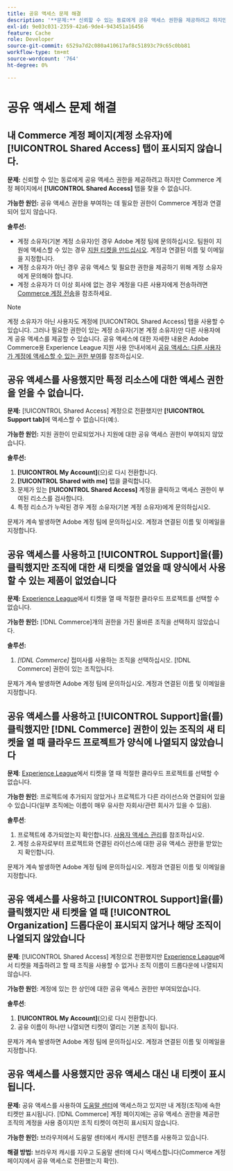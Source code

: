 ```yaml
---
title: 공유 액세스 문제 해결
description: '**문제:** 신뢰할 수 있는 동료에게 공유 액세스 권한을 제공하려고 하지만 Commerce 계정 페이지에서 **공유 액세스** 탭을 찾을 수 없습니다.'
exl-id: 9e03c031-2359-42a6-9de4-943451a16456
feature: Cache
role: Developer
source-git-commit: 6529a7d2c080a410617af8c51893c79c65c0bb81
workflow-type: tm+mt
source-wordcount: '764'
ht-degree: 0%

---
```


# 공유 액세스 문제 해결

## 내 Commerce 계정 페이지(계정 소유자)에 [!UICONTROL Shared Access] 탭이 표시되지 않습니다.

**문제:** 신뢰할 수 있는 동료에게 공유 액세스 권한을 제공하려고 하지만 Commerce 계정 페이지에서 **[!UICONTROL Shared Access]** 탭을 찾을 수 없습니다.

**가능한 원인:** 공유 액세스 권한을 부여하는 데 필요한 권한이 Commerce 계정과 연결되어 있지 않습니다.

**솔루션:**

* 계정 소유자(기본 계정 소유자)인 경우 Adobe 계정 팀에 문의하십시오. 팀원이 지원에 액세스할 수 있는 경우 [지원 티켓을 만드십시오](https://experienceleague.adobe.com/ko/docs/commerce-knowledge-base/kb/help-center-guide/magento-help-center-user-guide#merchant-not-displayed). 계정과 연결된 이름 및 이메일을 지정합니다.
* 계정 소유자가 아닌 경우 공유 액세스 및 필요한 권한을 제공하기 위해 계정 소유자에게 문의해야 합니다.
* 계정 소유자가 더 이상 회사에 없는 경우 계정을 다른 사용자에게 전송하려면 [Commerce 계정 전송](https://experienceleague.adobe.com/ko/docs/commerce-admin/start/commerce-account/commerce-account-transfer)을 참조하세요.

>[!NOTE]
>
>계정 소유자가 아닌 사용자도 계정에 [!UICONTROL Shared Access] 탭을 사용할 수 있습니다. 그러나 필요한 권한이 있는 계정 소유자(기본 계정 소유자)만 다른 사용자에게 공유 액세스를 제공할 수 있습니다. 공유 액세스에 대한 자세한 내용은 Adobe Commerce용 Experience League 지원 사용 안내서에서 [공유 액세스: 다른 사용자가 계정에 액세스할 수 있는 권한 부여](https://experienceleague.adobe.com/ko/docs/commerce-knowledge-base/kb/help-center-guide/magento-help-center-user-guide#shared-access)를 참조하십시오.

## 공유 액세스를 사용했지만 특정 리소스에 대한 액세스 권한을 얻을 수 없습니다.

**문제:** [!UICONTROL Shared Access] 계정으로 전환했지만 **[!UICONTROL Support tab]**&#x200B;에 액세스할 수 없습니다(예:).

**가능한 원인:** 지원 권한이 만료되었거나 지원에 대한 공유 액세스 권한이 부여되지 않았습니다.

**솔루션:**

1. **[!UICONTROL My Account]**(으)로 다시 전환합니다.
1. **[!UICONTROL Shared with me]** 탭을 클릭합니다.
1. 문제가 있는 **[!UICONTROL Shared Access]** 계정을 클릭하고 액세스 권한이 부여된 리소스를 검사합니다.
1. 특정 리소스가 누락된 경우 계정 소유자(기본 계정 소유자)에게 문의하십시오.

문제가 계속 발생하면 Adobe 계정 팀에 문의하십시오. 계정과 연결된 이름 및 이메일을 지정합니다.

## 공유 액세스를 사용하고 [!UICONTROL Support]을(를) 클릭했지만 조직에 대한 새 티켓을 열었을 때 양식에서 사용할 수 있는 제품이 없었습니다

**문제:** [Experience League](https://experienceleague.adobe.com/home?lang=ko#support)에서 티켓을 열 때 적절한 클라우드 프로젝트를 선택할 수 없습니다.

**가능한 원인:** [!DNL Commerce]개의 권한을 가진 올바른 조직을 선택하지 않았습니다.

**솔루션:**

1. *[!DNL Commerce]* 접미사를 사용하는 조직을 선택하십시오. [!DNL Commerce] 권한이 있는 조직입니다.

문제가 계속 발생하면 Adobe 계정 팀에 문의하십시오. 계정과 연결된 이름 및 이메일을 지정합니다.

## 공유 액세스를 사용하고 [!UICONTROL Support]을(를) 클릭했지만 [!DNL Commerce] 권한이 있는 조직의 새 티켓을 열 때 클라우드 프로젝트가 양식에 나열되지 않았습니다

**문제**: [Experience League](https://experienceleague.adobe.com/home?lang=ko#support)에서 티켓을 열 때 적절한 클라우드 프로젝트를 선택할 수 없습니다.

**가능한 원인**: 프로젝트에 추가되지 않았거나 프로젝트가 다른 라이선스와 연결되어 있을 수 있습니다(일부 조직에는 이름이 매우 유사한 자회사/관련 회사가 있을 수 있음).

**솔루션**:

1. 프로젝트에 추가되었는지 확인합니다. [사용자 액세스 관리](https://experienceleague.adobe.com/ko/docs/commerce-cloud-service/user-guide/project/user-access)를 참조하십시오.
1. 계정 소유자로부터 프로젝트와 연결된 라이선스에 대한 공유 액세스 권한을 받았는지 확인합니다.

문제가 계속 발생하면 Adobe 계정 팀에 문의하십시오. 계정과 연결된 이름 및 이메일을 지정합니다.

## 공유 액세스를 사용하고 [!UICONTROL Support]을(를) 클릭했지만 새 티켓을 열 때 [!UICONTROL Organization] 드롭다운이 표시되지 않거나 해당 조직이 나열되지 않았습니다

**문제**: [!UICONTROL Shared Access] 계정으로 전환했지만 [Experience League](https://experienceleague.adobe.com/home?lang=ko#support)에서 티켓을 제출하려고 할 때 조직을 사용할 수 없거나 조직 이름이 드롭다운에 나열되지 않습니다.

**가능한 원인**: 계정에 있는 한 상인에 대한 공유 액세스 권한만 부여되었습니다.

**솔루션**:

1. **[!UICONTROL My Account]**(으)로 다시 전환합니다.
1. 공유 이름이 하나만 나열되면 티켓이 열리는 기본 조직이 됩니다.

문제가 계속 발생하면 Adobe 계정 팀에 문의하십시오. 계정과 연결된 이름 및 이메일을 지정합니다.

## 공유 액세스를 사용했지만 공유 액세스 대신 내 티켓이 표시됩니다.

**문제:** 공유 액세스를 사용하여 [도움말 센터](https://support.magento.com/hc/us-en/requests)에 액세스하고 있지만 내 계정(조직)에 속한 티켓만 표시됩니다. [!DNL Commerce] 계정 페이지에는 공유 액세스 권한을 제공한 조직의 계정을 사용 중이지만 조직 티켓이 여전히 표시되지 않습니다.

**가능한 원인:** 브라우저에서 도움말 센터에서 캐시된 콘텐츠를 사용하고 있습니다.

**해결 방법:** 브라우저 캐시를 지우고 도움말 센터에 다시 액세스합니다(Commerce 계정 페이지에서 공유 액세스로 전환했는지 확인).
